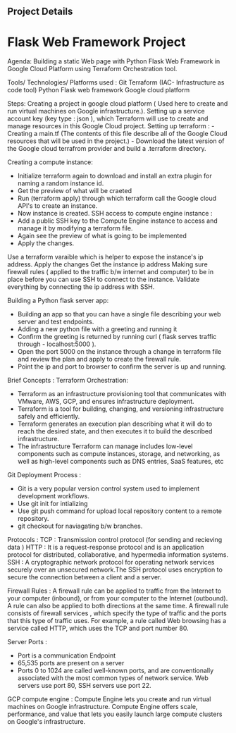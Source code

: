## Project Details
# Flask Web Framework Project

Agenda:
Building a static Web page with Python Flask Web Framework in Google Cloud Platform using Terraform Orchestration tool.

Tools/ Technologies/ Platforms used :
Git
Terraform (IAC- Infrastructure as code tool)
Python Flask web framework
Google cloud platform

Steps:
Creating a project in google cloud platform ( Used here to create and run virtual machines on Google infrastructure.).
Setting up a service account key (key type : json ), which Terraform will use to create and manage resources in this Google Cloud project.
  Setting up terraform :
    - Creating a main.tf (The contents of this file describe all of the Google Cloud resources that will be used in the project.)
    - Download the latest version of the Google cloud terrafrom provider and build a .terraform directory.

Creating a compute instance:
  - Initialize terraform again to download and install an extra plugin for naming a random instance id.
  - Get the preview of what will be craeted
  - Run (terraform apply) through which terraform call the Google cloud API's to create an instance.
  - Now instance is created.
SSH access to compute engine instance :
  - Add a public SSH key to the Compute Engine instance to access and manage it by modifying a terraform file.
  - Again see the preview of what is going to be implemented
  - Apply the changes.

Use a terraform varaible which is helper to expose the instance's ip address.
Apply the changes
Get the instance ip address
Making sure firewall rules ( applied to the traffic b/w internet and computer) to be in place before you can use SSH to connect to the instance.
Validate everything by connecting the ip address with SSH.

Building a Python flask server app:
- Building an app so that you can have a single file describing your web server and test endpoints.
- Adding a new python file with a greeting and running it
- Confirm the greeting is returned by running curl ( flask serves traffic through - localhost:5000 ).
- Open the port 5000 on the instance through a change in terraform file and review the plan and apply to create the firewall rule.
- Point the ip and port to browser to confirm the server is up and running.


Brief Concepts :
Terraform Orchestration:
  - Terraform as an infrastructure provisioning tool that communicates with VMware, AWS, GCP, and        ensures infrastructure deployment.
  - Terraform is a tool for building, changing, and versioning infrastructure safely and efficiently.
  - Terraform generates an execution plan describing what it will do to reach the desired state, and     then executes it to build the described infrastructure.
  - The infrastructure Terraform can manage includes low-level components such as compute instances,     storage, and networking, as well as high-level components such as DNS entries, SaaS features, etc

Git Deployment Process :
  - Git is a very popular version control system used to implement development workflows.
  - Use git init for intializing
  - Use git push command for upload local repository content to a remote repository.
  - git checkout for naviagating b/w branches.

Protocols :
TCP : Transmission control protocol (for sending and recieving data )
HTTP : It is a request-response protocol and is an application protocol for distributed, collaborative, and hypermedia information systems.
SSH : A cryptographic network protocol for operating network services securely over an unsecured network.The SSH protocol uses encryption to secure the connection between a client and a server.

Firewall Rules :
    A firewall rule can be applied to traffic from the Internet to your computer (inbound), or from your computer to the Internet (outbound). A rule can also be applied to both directions at the same time.
    A firewall rule consists of firewall services , which specify the type of traffic and the ports that this type of traffic uses. For example, a rule called Web browsing has a service called HTTP, which uses the TCP and port number 80.
   
Server Ports :
- Port is a communication Endpoint
- 65,535 ports are present on a server
- Ports 0 to 1024 are called well-known ports, and are conventionally associated with the most common types of network service. Web servers use port 80, SSH servers use port 22.

GCP compute engine :
Compute Engine lets you create and run virtual machines on Google infrastructure. Compute Engine offers scale, performance, and value that lets you easily launch large compute clusters on Google's infrastructure.


